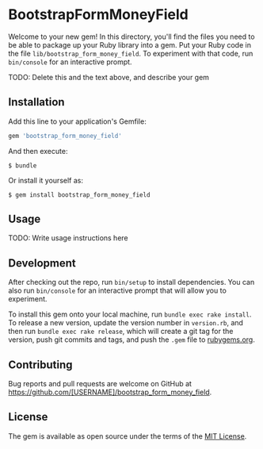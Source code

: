 # BootstrapFormMoneyField

Welcome to your new gem! In this directory, you'll find the files you need to be able to package up your Ruby library into a gem. Put your Ruby code in the file `lib/bootstrap_form_money_field`. To experiment with that code, run `bin/console` for an interactive prompt.

TODO: Delete this and the text above, and describe your gem

## Installation

Add this line to your application's Gemfile:

```ruby
gem 'bootstrap_form_money_field'
```

And then execute:

    $ bundle

Or install it yourself as:

    $ gem install bootstrap_form_money_field

## Usage

TODO: Write usage instructions here

## Development

After checking out the repo, run `bin/setup` to install dependencies. You can also run `bin/console` for an interactive prompt that will allow you to experiment.

To install this gem onto your local machine, run `bundle exec rake install`. To release a new version, update the version number in `version.rb`, and then run `bundle exec rake release`, which will create a git tag for the version, push git commits and tags, and push the `.gem` file to [rubygems.org](https://rubygems.org).

## Contributing

Bug reports and pull requests are welcome on GitHub at https://github.com/[USERNAME]/bootstrap_form_money_field.


## License

The gem is available as open source under the terms of the [MIT License](http://opensource.org/licenses/MIT).

